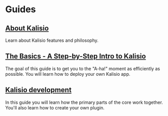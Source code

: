# Guides

## [About Kalisio](./ABOUT.MD)

Learn about Kalisio features and philosophy.

## [The Basics - A Step-by-Step Intro to Kalisio](./BASICS.MD)

The goal of this guide is to get you to the "A-ha!" moment as efficiently as possible.  You will learn how to deploy your own Kalisio app.

## [Kalisio development](./DEVELOPMENT.MD)

In this guide you will learn how the primary parts of the core work together. You'll also learn how to create your own plugin.

